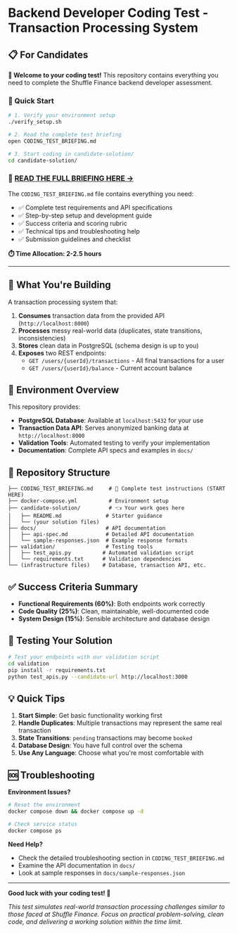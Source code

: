 # Backend Developer Coding Test - Transaction Processing System

## 📋 For Candidates

**👋 Welcome to your coding test!** This repository contains everything you need to complete the Shuffle Finance backend developer assessment.

### 🚀 Quick Start

```bash
# 1. Verify your environment setup
./verify_setup.sh

# 2. Read the complete test briefing
open CODING_TEST_BRIEFING.md

# 3. Start coding in candidate-solution/
cd candidate-solution/
```

### 📖 **[READ THE FULL BRIEFING HERE →](CODING_TEST_BRIEFING.md)**

The `CODING_TEST_BRIEFING.md` file contains everything you need:
- ✅ Complete test requirements and API specifications
- ✅ Step-by-step setup and development guide
- ✅ Success criteria and scoring rubric
- ✅ Technical tips and troubleshooting help
- ✅ Submission guidelines and checklist

**⏱️ Time Allocation: 2-2.5 hours**

---

## 🎯 What You're Building

A transaction processing system that:

1. **Consumes** transaction data from the provided API (`http://localhost:8000`)
2. **Processes** messy real-world data (duplicates, state transitions, inconsistencies)
3. **Stores** clean data in PostgreSQL (schema design is up to you)
4. **Exposes** two REST endpoints:
   - `GET /users/{userId}/transactions` - All final transactions for a user
   - `GET /users/{userId}/balance` - Current account balance

## 🔧 Environment Overview

This repository provides:

- **PostgreSQL Database**: Available at `localhost:5432` for your use
- **Transaction Data API**: Serves anonymized banking data at `http://localhost:8000`
- **Validation Tools**: Automated testing to verify your implementation
- **Documentation**: Complete API specs and examples in `docs/`

## 📁 Repository Structure

```
├── CODING_TEST_BRIEFING.md     # 📖 Complete test instructions (START HERE)
├── docker-compose.yml          # Environment setup
├── candidate-solution/         # 👈 Your work goes here
│   ├── README.md              # Starter guidance
│   └── (your solution files)
├── docs/                      # API documentation
│   ├── api-spec.md            # Detailed API documentation
│   └── sample-responses.json  # Example response formats
├── validation/                # Testing tools
│   ├── test_apis.py          # Automated validation script
│   └── requirements.txt      # Validation dependencies
└── (infrastructure files)    # Database, transaction API, etc.
```

## ✅ Success Criteria Summary

- **Functional Requirements (60%)**: Both endpoints work correctly
- **Code Quality (25%)**: Clean, maintainable, well-documented code
- **System Design (15%)**: Sensible architecture and database design

## 🧪 Testing Your Solution

```bash
# Test your endpoints with our validation script
cd validation
pip install -r requirements.txt
python test_apis.py --candidate-url http://localhost:3000
```

## 💡 Quick Tips

1. **Start Simple**: Get basic functionality working first
2. **Handle Duplicates**: Multiple transactions may represent the same real transaction
3. **State Transitions**: `pending` transactions may become `booked`
4. **Database Design**: You have full control over the schema
5. **Use Any Language**: Choose what you're most comfortable with

## 🆘 Troubleshooting

**Environment Issues?**
```bash
# Reset the environment
docker compose down && docker compose up -d

# Check service status
docker compose ps
```

**Need Help?**
- Check the detailed troubleshooting section in `CODING_TEST_BRIEFING.md`
- Examine the API documentation in `docs/`
- Look at sample responses in `docs/sample-responses.json`

---

**Good luck with your coding test! 🚀**

*This test simulates real-world transaction processing challenges similar to those faced at Shuffle Finance. Focus on practical problem-solving, clean code, and delivering a working solution within the time limit.* 